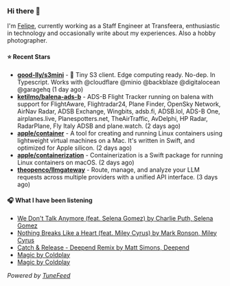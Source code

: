 ### Hi there 👋

I'm [Felipe](https://felipevm.com), currently working as a Staff Engineer at Transfeera, enthusiastic in technology and occasionally write about my experiences. Also a hobby photographer.

#### ⭐ Recent Stars
- **[good-lly/s3mini](https://github.com/good-lly/s3mini)** - 👶 Tiny S3 client. Edge computing ready. No-dep. In Typescript. Works with @cloudflare @minio @backblaze @digitalocean @garagehq (1 day ago)
- **[ketilmo/balena-ads-b](https://github.com/ketilmo/balena-ads-b)** - ADS-B Flight Tracker running on balena with support for FlightAware, Flightradar24, Plane Finder, OpenSky Network, AirNav Radar, ADSB Exchange, Wingbits, adsb.fi, ADSB.lol, ADS-B One, airplanes.live, Planespotters.net, TheAirTraffic, AvDelphi, HP Radar, RadarPlane, Fly Italy ADSB and plane.watch. (2 days ago)
- **[apple/container](https://github.com/apple/container)** - A tool for creating and running Linux containers using lightweight virtual machines on a Mac. It&#39;s written in Swift, and optimized for Apple silicon.  (2 days ago)
- **[apple/containerization](https://github.com/apple/containerization)** - Containerization is a Swift package for running Linux containers on macOS. (2 days ago)
- **[theopenco/llmgateway](https://github.com/theopenco/llmgateway)** - Route, manage, and analyze your LLM requests across multiple providers with a unified API interface. (3 days ago)

#### 🎧 What I have been listening
- [We Don&#39;t Talk Anymore (feat. Selena Gomez) by Charlie Puth, Selena Gomez](https://open.spotify.com/track/54PbBpquVfhfrwRwvjSXbI)
- [Nothing Breaks Like a Heart (feat. Miley Cyrus) by Mark Ronson, Miley Cyrus](https://open.spotify.com/track/02dRkCEc8Q5ch4TTcnLxOn)
- [Catch &amp; Release - Deepend Remix by Matt Simons, Deepend](https://open.spotify.com/track/11BAVEGi1ivJ6JWLqKUNrZ)
- [Magic by Coldplay](https://open.spotify.com/track/23khhseCLQqVMCIT1WMAns)
- [Magic by Coldplay](https://open.spotify.com/track/23khhseCLQqVMCIT1WMAns)

_Powered by [TuneFeed](https://tunefeed.app?ref=github.com)_
